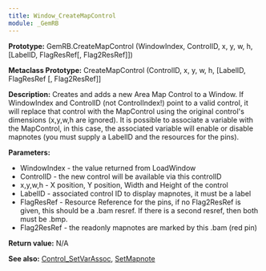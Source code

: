 ```yaml
---
title: Window_CreateMapControl
module: _GemRB
---
```


**Prototype:** GemRB.CreateMapControl (WindowIndex, ControlID, x, y, w, h, [LabelID, FlagResRef[, Flag2ResRef]])

**Metaclass Prototype:** CreateMapControl (ControlID, x, y, w, h, [LabelID, FlagResRef [, Flag2ResRef]]

**Description:**    Creates and adds a new Area Map Control to a Window. If 
WindowIndex and ControlID (not ControlIndex!) point to a valid control, it 
will replace that control with the MapControl using the original control's 
dimensions (x,y,w,h are ignored). It is possible to associate a variable 
with the MapControl, in this case, the associated variable will enable or 
disable mapnotes (you must supply a LabelID and the resources for the pins).

**Parameters:**
  * WindowIndex - the value returned from LoadWindow
  * ControlID   - the new control will be available via this controlID
  * x,y,w,h     - X position, Y position, Width and Height of the control
  * LabelID     - associated control ID to display mapnotes, it must be a label
  * FlagResRef  - Resource Reference for the pins, if no Flag2ResRef is given, this should be a .bam resref. If there is a second resref, then both must be .bmp.
  * Flag2ResRef - the readonly mapnotes are marked by this .bam (red pin)

**Return value:** N/A

**See also:** [Control_SetVarAssoc](Control_SetVarAssoc.md), [SetMapnote](SetMapnote.md)
